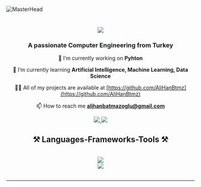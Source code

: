 ![MasterHead](https://penrose.law/wp-content/uploads/Code.jpg)

<h1 align="center">
    <img src="https://readme-typing-svg.herokuapp.com/?font=Righteous&size=35&center=true&vCenter=true&width=500&height=70&duration=4000&lines=Hi+There!+👋;+I'm+Ali+Han+Batmazoğlu!;" />
</h1>

<h3 align="center">A passionate Computer Engineering from Turkey</h3>

<div align="center">
  
🔭 I’m currently working on **Pyhton**

🌱 I’m currently learning **Artificial Intelligence, Machine Learning, Data Science**

👨‍💻 All of my projects are available at [https://github.com/AliHanBtmz](https://github.com/AliHanBtmz)

📫 How to reach me **alihanbatmazoglu@gmail.com**

</div>


 <div align="center">
<a href="mailto:pedro.sales.muniz@gmail.com">
    <img src="https://img.shields.io/badge/Gmail-333333?style=for-the-badge&logo=gmail&logoColor=red" />
  </a>
  <a href="https://linkedin.com/in/pedro-sales-muniz" target="_blank">
    <img src="https://img.shields.io/badge/LinkedIn-0077B5?style=for-the-badge&logo=linkedin&logoColor=white" target="_blank" />
  </a>
</div>

<h2 align="center">⚒️ Languages-Frameworks-Tools ⚒️</h2>
<br/>
<div align="center">
    <img src="https://skillicons.dev/icons?i=bootstrap,html,css,github" /><br>
    <img src="https://skillicons.dev/icons?i=python,javascript,java,spring,mysql,git" />
</div>
<br/>
<hr/>

 

 
 


 
